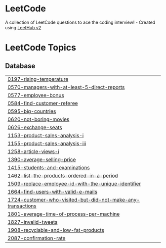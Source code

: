 # LeetCode
A collection of LeetCode questions to ace the coding interview! - Created using [LeetHub v2](https://github.com/arunbhardwaj/LeetHub-2.0)

<!---LeetCode Topics Start-->
# LeetCode Topics
## Database
|  |
| ------- |
| [0197-rising-temperature](https://github.com/jkhan94/LeetCode/tree/master/0197-rising-temperature) |
| [0570-managers-with-at-least-5-direct-reports](https://github.com/jkhan94/LeetCode/tree/master/0570-managers-with-at-least-5-direct-reports) |
| [0577-employee-bonus](https://github.com/jkhan94/LeetCode/tree/master/0577-employee-bonus) |
| [0584-find-customer-referee](https://github.com/jkhan94/LeetCode/tree/master/0584-find-customer-referee) |
| [0595-big-countries](https://github.com/jkhan94/LeetCode/tree/master/0595-big-countries) |
| [0620-not-boring-movies](https://github.com/jkhan94/LeetCode/tree/master/0620-not-boring-movies) |
| [0626-exchange-seats](https://github.com/jkhan94/LeetCode/tree/master/0626-exchange-seats) |
| [1153-product-sales-analysis-i](https://github.com/jkhan94/LeetCode/tree/master/1153-product-sales-analysis-i) |
| [1155-product-sales-analysis-iii](https://github.com/jkhan94/LeetCode/tree/master/1155-product-sales-analysis-iii) |
| [1258-article-views-i](https://github.com/jkhan94/LeetCode/tree/master/1258-article-views-i) |
| [1390-average-selling-price](https://github.com/jkhan94/LeetCode/tree/master/1390-average-selling-price) |
| [1415-students-and-examinations](https://github.com/jkhan94/LeetCode/tree/master/1415-students-and-examinations) |
| [1462-list-the-products-ordered-in-a-period](https://github.com/jkhan94/LeetCode/tree/master/1462-list-the-products-ordered-in-a-period) |
| [1509-replace-employee-id-with-the-unique-identifier](https://github.com/jkhan94/LeetCode/tree/master/1509-replace-employee-id-with-the-unique-identifier) |
| [1664-find-users-with-valid-e-mails](https://github.com/jkhan94/LeetCode/tree/master/1664-find-users-with-valid-e-mails) |
| [1724-customer-who-visited-but-did-not-make-any-transactions](https://github.com/jkhan94/LeetCode/tree/master/1724-customer-who-visited-but-did-not-make-any-transactions) |
| [1801-average-time-of-process-per-machine](https://github.com/jkhan94/LeetCode/tree/master/1801-average-time-of-process-per-machine) |
| [1827-invalid-tweets](https://github.com/jkhan94/LeetCode/tree/master/1827-invalid-tweets) |
| [1908-recyclable-and-low-fat-products](https://github.com/jkhan94/LeetCode/tree/master/1908-recyclable-and-low-fat-products) |
| [2087-confirmation-rate](https://github.com/jkhan94/LeetCode/tree/master/2087-confirmation-rate) |
<!---LeetCode Topics End-->